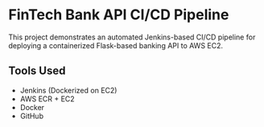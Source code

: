 # FinTech Bank API CI/CD Pipeline
This project demonstrates an automated Jenkins-based CI/CD pipeline for deploying a containerized Flask-based banking API to AWS EC2.

## Tools Used
- Jenkins (Dockerized on EC2)
- AWS ECR + EC2
- Docker
- GitHub
